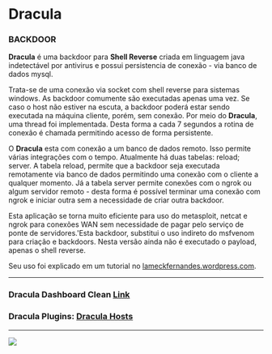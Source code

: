# Dracula

### BACKDOOR

<p><b>Dracula</b> é uma backdoor para <b>Shell Reverse</b> criada em linguagem java indetectável por antivirus e possui persistencia de conexão - via banco de dados mysql.</p>

<p>Trata-se de uma conexão via socket com shell reverse para sistemas windows. As backdoor comumente são executadas apenas uma vez. Se caso o host não estiver na escuta, a backdoor poderá estar sendo executada na máquina cliente, porém, sem conexão. Por meio do <b>Dracula</b>, uma thread foi implementada. Desta forma a cada 7 segundos a rotina de conexão é chamada permitindo acesso de forma persistente.</p>

<p>O <b>Dracula</b> esta com conexão a um banco de dados remoto. Isso permite várias integrações com o tempo. Atualmente há duas tabelas: reload; server. A tabela reload, permite que a backdoor seja executada remotamente via banco de dados permitindo uma conexão com o cliente a qualquer momento. Já a tabela server permite conexões com o ngrok ou algum servidor remoto - desta forma é possível terminar uma conexão com ngrok e iniciar outra sem a necessidade de criar outra backdoor.</p>
  
<p>Esta aplicação se torna muito eficiente para uso do metasploit, netcat e ngrok para conexões WAN sem necessidade de pagar pelo serviço de ponte de servidores.'Esta backdoor, substitui o uso indireto do msfvenom para criação e backdoors. Nesta versão ainda não é executado o payload, apenas o shell reverse.</p>

<p>Seu uso foi explicado em um tutorial no <a href="https://lameckfernandes.wordpress.com/2019/02/04/dracula-backdoor/" target="_blank">lameckfernandes.wordpress.com</a>.</p>

<hr>

### Dracula Dashboard Clean <a href="https://github.com/EuFreela/dracula-dashboard-clean">Link</a>
### Dracula Plugins: <a href="https://github.com/EuFreela/dracula-hosts">Dracula Hosts</a>

<hr>

<img src="https://i.postimg.cc/wjP4MK4P/59f876c83cec115efb36237f.png" />
